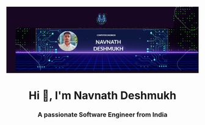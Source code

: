 ![logo](https://github.com/navnathdeshmukh45/navnathdeshmukh45/blob/main/Github%20Banner.png)
<h1 align="center">Hi 👋, I'm  Navnath Deshmukh</h1>
<h3 align="center">A passionate Software Engineer from India</h3>


